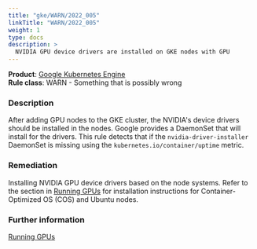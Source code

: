 ```yaml
---
title: "gke/WARN/2022_005"
linkTitle: "WARN/2022_005"
weight: 1
type: docs
description: >
  NVIDIA GPU device drivers are installed on GKE nodes with GPU
---
```


**Product**: [Google Kubernetes Engine](https://cloud.google.com/kubernetes-engine)\
**Rule class**: WARN - Something that is possibly wrong

### Description

After adding GPU nodes to the GKE cluster, the NVIDIA's device drivers should be installed in the nodes. Google provides a DaemonSet that will install for the drivers. This rule detects that if the `nvidia-driver-installer` DaemonSet is missing using the `kubernetes.io/container/uptime` metric.

### Remediation

Installing NVIDIA GPU device drivers based on the node systems. Refer to the section in [Running GPUs](https://cloud.google.com/kubernetes-engine/docs/how-to/gpus#installing_drivers) for installation instructions for Container-Optimized OS (COS) and Ubuntu nodes.


### Further information

[Running GPUs](https://cloud.google.com/kubernetes-engine/docs/how-to/gpus)
